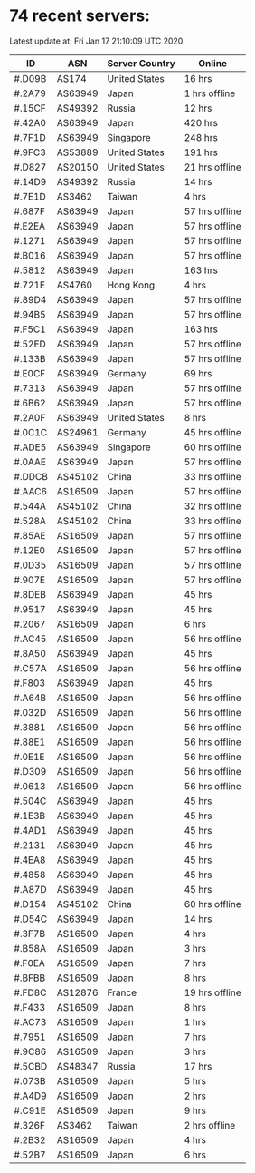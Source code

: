 # 74 recent servers:

Latest update at: Fri Jan 17 21:10:09 UTC 2020

| ID | ASN | Server Country | Online |
| -- | --- | -------------- | ------ |
| #.D09B | AS174 | United States | 16 hrs |
| #.2A79 | AS63949 | Japan | 1 hrs offline |
| #.15CF | AS49392 | Russia | 12 hrs |
| #.42A0 | AS63949 | Japan | 420 hrs |
| #.7F1D | AS63949 | Singapore | 248 hrs |
| #.9FC3 | AS53889 | United States | 191 hrs |
| #.D827 | AS20150 | United States | 21 hrs offline |
| #.14D9 | AS49392 | Russia | 14 hrs |
| #.7E1D | AS3462 | Taiwan | 4 hrs |
| #.687F | AS63949 | Japan | 57 hrs offline |
| #.E2EA | AS63949 | Japan | 57 hrs offline |
| #.1271 | AS63949 | Japan | 57 hrs offline |
| #.B016 | AS63949 | Japan | 57 hrs offline |
| #.5812 | AS63949 | Japan | 163 hrs |
| #.721E | AS4760 | Hong Kong | 4 hrs |
| #.89D4 | AS63949 | Japan | 57 hrs offline |
| #.94B5 | AS63949 | Japan | 57 hrs offline |
| #.F5C1 | AS63949 | Japan | 163 hrs |
| #.52ED | AS63949 | Japan | 57 hrs offline |
| #.133B | AS63949 | Japan | 57 hrs offline |
| #.E0CF | AS63949 | Germany | 69 hrs |
| #.7313 | AS63949 | Japan | 57 hrs offline |
| #.6B62 | AS63949 | Japan | 57 hrs offline |
| #.2A0F | AS63949 | United States | 8 hrs |
| #.0C1C | AS24961 | Germany | 45 hrs offline |
| #.ADE5 | AS63949 | Singapore | 60 hrs offline |
| #.0AAE | AS63949 | Japan | 57 hrs offline |
| #.DDCB | AS45102 | China | 33 hrs offline |
| #.AAC6 | AS16509 | Japan | 57 hrs offline |
| #.544A | AS45102 | China | 32 hrs offline |
| #.528A | AS45102 | China | 33 hrs offline |
| #.85AE | AS16509 | Japan | 57 hrs offline |
| #.12E0 | AS16509 | Japan | 57 hrs offline |
| #.0D35 | AS16509 | Japan | 57 hrs offline |
| #.907E | AS16509 | Japan | 57 hrs offline |
| #.8DEB | AS63949 | Japan | 45 hrs |
| #.9517 | AS63949 | Japan | 45 hrs |
| #.2067 | AS16509 | Japan | 6 hrs |
| #.AC45 | AS16509 | Japan | 56 hrs offline |
| #.8A50 | AS63949 | Japan | 45 hrs |
| #.C57A | AS16509 | Japan | 56 hrs offline |
| #.F803 | AS63949 | Japan | 45 hrs |
| #.A64B | AS16509 | Japan | 56 hrs offline |
| #.032D | AS16509 | Japan | 56 hrs offline |
| #.3881 | AS16509 | Japan | 56 hrs offline |
| #.88E1 | AS16509 | Japan | 56 hrs offline |
| #.0E1E | AS16509 | Japan | 56 hrs offline |
| #.D309 | AS16509 | Japan | 56 hrs offline |
| #.0613 | AS16509 | Japan | 56 hrs offline |
| #.504C | AS63949 | Japan | 45 hrs |
| #.1E3B | AS63949 | Japan | 45 hrs |
| #.4AD1 | AS63949 | Japan | 45 hrs |
| #.2131 | AS63949 | Japan | 45 hrs |
| #.4EA8 | AS63949 | Japan | 45 hrs |
| #.4858 | AS63949 | Japan | 45 hrs |
| #.A87D | AS63949 | Japan | 45 hrs |
| #.D154 | AS45102 | China | 60 hrs offline |
| #.D54C | AS63949 | Japan | 14 hrs |
| #.3F7B | AS16509 | Japan | 4 hrs |
| #.B58A | AS16509 | Japan | 3 hrs |
| #.F0EA | AS16509 | Japan | 7 hrs |
| #.BFBB | AS16509 | Japan | 8 hrs |
| #.FD8C | AS12876 | France | 19 hrs offline |
| #.F433 | AS16509 | Japan | 8 hrs |
| #.AC73 | AS16509 | Japan | 1 hrs |
| #.7951 | AS16509 | Japan | 7 hrs |
| #.9C86 | AS16509 | Japan | 3 hrs |
| #.5CBD | AS48347 | Russia | 17 hrs |
| #.073B | AS16509 | Japan | 5 hrs |
| #.A4D9 | AS16509 | Japan | 2 hrs |
| #.C91E | AS16509 | Japan | 9 hrs |
| #.326F | AS3462 | Taiwan | 2 hrs offline |
| #.2B32 | AS16509 | Japan | 4 hrs |
| #.52B7 | AS16509 | Japan | 6 hrs |

